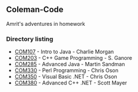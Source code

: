 ## Coleman-Code
Amrit's adventures in homework

### Directory listing
- [COM107](COM107/) - Intro to Java - Charlie Morgan
- [COM203](COM203/) - C++ Game Programming - S. Ganore
- [COM285](COM285/) - Advanced Java - Martin Sandman
- [COM330](COM330/) - Perl Programming - Chris Oson
- [COM350](COM350/) - Visual Basic .NET - Chris Oson
- [COM380](COM380/) - Advanced C++ .NET - Scott Mayer 
